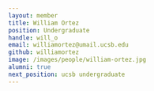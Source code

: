 ```yaml
---
layout: member
title: William Ortez
position: Undergraduate
handle: will_o
email: williamortez@umail.ucsb.edu
github: williamortez
image: /images/people/william-ortez.jpg
alumni: true
next_position: ucsb undergraduate
---
```


